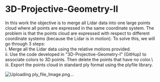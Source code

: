 # 3D-Projective-Geometry-II
In this work the objective is to merge all Lidar data into one large points cloud where all points are expressed in the same coordinate system. The problem is that the points cloud are expressed with respect to different coordinate systems (because the Lidar is in motion). To solve this, we will go through 3 steps: \
i.    Merge all the Lidar data using the relative motions provided.\
ii.   Use the code developed in "3D-Projective-Geometry-I" (GitHup) to associate colors to 3D points. Then delete the points that have no color.\      
iii.  Export the points cloud in standard ply format using the plyfile library.

![Uploading ply_file_Image.png…]()
